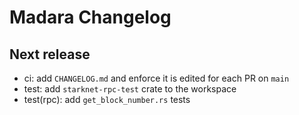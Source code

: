 # Madara Changelog

## Next release

- ci: add `CHANGELOG.md` and enforce it is edited for each PR on `main`
- test: add `starknet-rpc-test` crate to the workspace
- test(rpc): add `get_block_number.rs` tests
